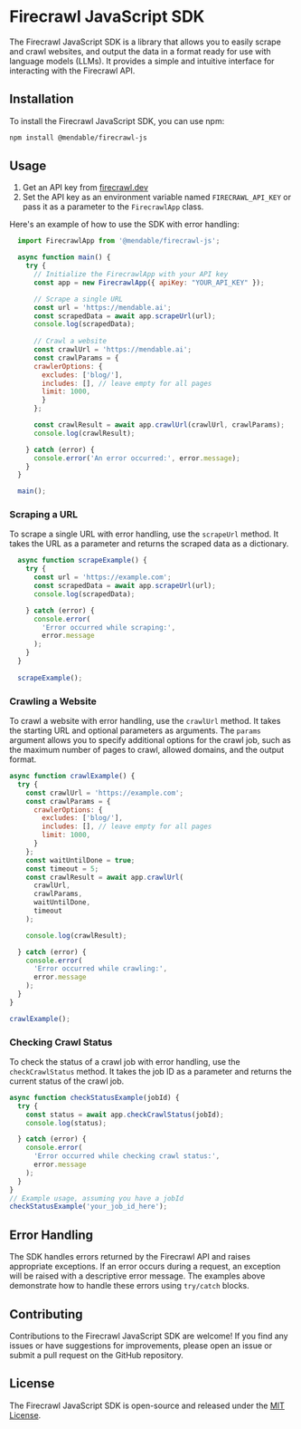 # Firecrawl JavaScript SDK

The Firecrawl JavaScript SDK is a library that allows you to easily scrape and crawl websites, and output the data in a format ready for use with language models (LLMs). It provides a simple and intuitive interface for interacting with the Firecrawl API.

## Installation

To install the Firecrawl JavaScript SDK, you can use npm:

```bash
npm install @mendable/firecrawl-js
```

## Usage

1. Get an API key from [firecrawl.dev](https://firecrawl.dev)
2. Set the API key as an environment variable named `FIRECRAWL_API_KEY` or pass it as a parameter to the `FirecrawlApp` class.


Here's an example of how to use the SDK with error handling:

```js
  import FirecrawlApp from '@mendable/firecrawl-js';

  async function main() {
    try {
      // Initialize the FirecrawlApp with your API key
      const app = new FirecrawlApp({ apiKey: "YOUR_API_KEY" });

      // Scrape a single URL
      const url = 'https://mendable.ai';
      const scrapedData = await app.scrapeUrl(url);
      console.log(scrapedData);
      
      // Crawl a website
      const crawlUrl = 'https://mendable.ai';
      const crawlParams = {
      crawlerOptions: {
        excludes: ['blog/'],
        includes: [], // leave empty for all pages 
        limit: 1000,
        }
      };

      const crawlResult = await app.crawlUrl(crawlUrl, crawlParams);
      console.log(crawlResult);

    } catch (error) {
      console.error('An error occurred:', error.message);
    }
  }

  main();
```

### Scraping a URL

To scrape a single URL with error handling, use the `scrapeUrl` method. It takes the URL as a parameter and returns the scraped data as a dictionary.

```js
  async function scrapeExample() {
    try {
      const url = 'https://example.com';
      const scrapedData = await app.scrapeUrl(url);
      console.log(scrapedData);

    } catch (error) {
      console.error(
        'Error occurred while scraping:',
        error.message
      );
    }
  }
  
  scrapeExample();
```


### Crawling a Website

To crawl a website with error handling, use the `crawlUrl` method. It takes the starting URL and optional parameters as arguments. The `params` argument allows you to specify additional options for the crawl job, such as the maximum number of pages to crawl, allowed domains, and the output format.

```js
async function crawlExample() {
  try {
    const crawlUrl = 'https://example.com';
    const crawlParams = {
      crawlerOptions: {
        excludes: ['blog/'],
        includes: [], // leave empty for all pages
        limit: 1000,
      }
    };
    const waitUntilDone = true;
    const timeout = 5;
    const crawlResult = await app.crawlUrl(
      crawlUrl,
      crawlParams,
      waitUntilDone,
      timeout
    );

    console.log(crawlResult);

  } catch (error) {
    console.error(
      'Error occurred while crawling:',
      error.message
    );
  }
}

crawlExample();
```


### Checking Crawl Status

To check the status of a crawl job with error handling, use the `checkCrawlStatus` method. It takes the job ID as a parameter and returns the current status of the crawl job.

```js
async function checkStatusExample(jobId) {
  try {
    const status = await app.checkCrawlStatus(jobId);
    console.log(status);

  } catch (error) {
    console.error(
      'Error occurred while checking crawl status:',
      error.message
    );
  }
}
// Example usage, assuming you have a jobId
checkStatusExample('your_job_id_here');
```


## Error Handling

The SDK handles errors returned by the Firecrawl API and raises appropriate exceptions. If an error occurs during a request, an exception will be raised with a descriptive error message. The examples above demonstrate how to handle these errors using `try/catch` blocks.

## Contributing

Contributions to the Firecrawl JavaScript SDK are welcome! If you find any issues or have suggestions for improvements, please open an issue or submit a pull request on the GitHub repository.

## License

The Firecrawl JavaScript SDK is open-source and released under the [MIT License](https://opensource.org/licenses/MIT).
